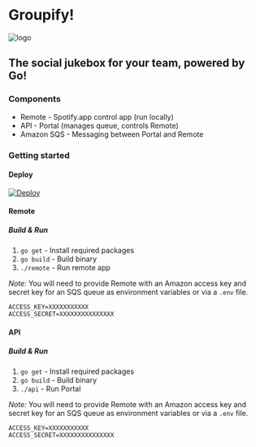 # Groupify!

![logo](https://raw.githubusercontent.com/gophergala/teamOFP/master/api/public/images/groupify.go-logo.png?token=AAAvtebSJotkBbqi-NJzbuKhTsC0ueFmks5Uzsd9wA%3D%3D)

## The social jukebox for your team, powered by Go!

### Components

* Remote - Spotify.app control app (run locally)
* API - Portal (manages queue, controls Remote)
* Amazon SQS - Messaging between Portal and Remote

### Getting started
#### Deploy
[![Deploy](https://www.herokucdn.com/deploy/button.png)](https://heroku.com/deploy?template=https://github.com/140proof/groupify/tree/master/api)

#### Remote

##### Build & Run

1. `go get` - Install required packages
1. `go build` - Build binary
1. `./remote` - Run remote app

*Note:* You will need to provide Remote with an Amazon access key and secret key for an SQS queue as environment variables or via a `.env` file.
```
ACCESS_KEY=XXXXXXXXXXX
ACCESS_SECRET=XXXXXXXXXXXXXXX
```

#### API

##### Build & Run

1. `go get` - Install required packages
1. `go build` - Build binary
1. `./api` - Run Portal

*Note:* You will need to provide Remote with an Amazon access key and secret key for an SQS queue as environment variables or via a `.env` file.
```
ACCESS_KEY=XXXXXXXXXXX
ACCESS_SECRET=XXXXXXXXXXXXXXX
```

